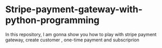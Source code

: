 # Stripe-payment-gateway-with-python-programming
In this repository, I am gonna show you how to play with stripe payment gateway, create customer , one-time payment and subscriprion
